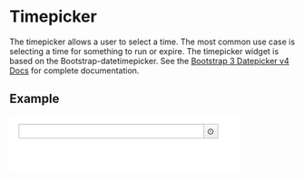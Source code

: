 # Timepicker

The timepicker allows a user to select a time. The most common use case is selecting a time for something to run or expire. The timepicker widget is based on the Bootstrap-datetimepicker. See the [Bootstrap 3 Datepicker v4 Docs](http://eonasdan.github.io/bootstrap-datetimepicker/#bootstrap-3-datepicker-v4-docs) for complete documentation.

## Example

![Timepicker](img/timepicker-html.png)
